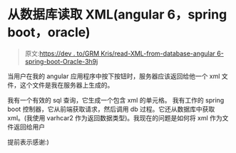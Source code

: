 # 从数据库读取 XML(angular 6，spring boot，oracle)

> 原文:[https://dev . to/GRM Kris/read-XML-from-database-angular 6-spring-boot-Oracle-3h9j](https://dev.to/grmkris/read-xml-from-database-angular6-spring-boot-oracle-3h9j)

当用户在我的 angular 应用程序中按下按钮时，服务器应该返回给他一个 xml 文件，这个文件是我在服务器上生成的。

我有一个有效的 sql 查询，它生成一个包含 xml 的单元格。
我有工作的 spring boot 控制器，它从前端获取请求，然后调用 db 过程。它还从数据库中获取 xml。(我使用 varhcar2 作为返回数据类型)。我现在的问题是如何将 xml 作为文件返回给用户

提前表示感谢:)